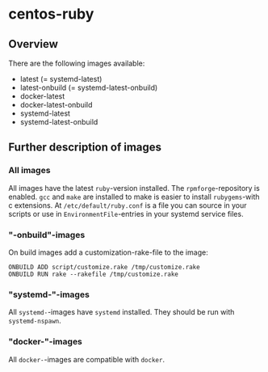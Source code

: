 # centos-ruby

## Overview

There are the following images available:

* latest (= systemd-latest)
* latest-onbuild (= systemd-latest-onbuild)
* docker-latest
* docker-latest-onbuild
* systemd-latest
* systemd-latest-onbuild

## Further description of images

### All images

All images have the latest `ruby`-version installed. The `rpmforge`-repository
is enabled. `gcc` and `make` are installed to make is easier to install
`rubygems`-with c extensions. At `/etc/default/ruby.conf` is a file you can
source in your scripts or use in `EnvironmentFile`-entries in your systemd
service files.

### "-onbuild"-images

On build images add a customization-rake-file to the image:

```docker
ONBUILD ADD script/customize.rake /tmp/customize.rake
ONBUILD RUN rake --rakefile /tmp/customize.rake
```

### "systemd-"-images

All `systemd-`-images have `systemd` installed. They should be run with
`systemd-nspawn`.

### "docker-"-images

All `docker-`-images are compatible with `docker`.
